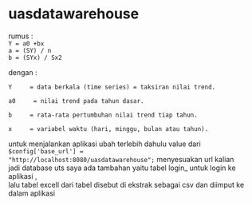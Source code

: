 # uasdatawarehouse
rumus :<br>
<code>Y = a0 +bx</code><br>
<code>a = (SY) / n</code><br>
<code>b = (SYx) / Sx2</code><br>

dengan :

    Y     = data berkala (time series) = taksiran nilai trend.

    a0     = nilai trend pada tahun dasar.

    b     = rata-rata pertumbuhan nilai trend tiap tahun.

    x     = variabel waktu (hari, minggu, bulan atau tahun).
untuk menjalankan aplikasi ubah terlebih dahulu value dari <br>
<code>$config['base_url'] = "http://localhost:8080/uasdatawarehouse";</code> menyesuakan url kalian <br>
jadi database uts saya ada tambahan yaitu tabel login_ untuk login ke aplikasi ,<br>
lalu tabel excell dari tabel disebut di ekstrak sebagai csv dan diimput ke dalam aplikasi <br>
